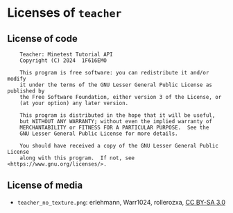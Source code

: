 # Licenses of `teacher`

## License of code

        Teacher: Minetest Tutorial API
        Copyright (C) 2024  1F616EMO

        This program is free software: you can redistribute it and/or modify
        it under the terms of the GNU Lesser General Public License as published by
        the Free Software Foundation, either version 3 of the License, or
        (at your option) any later version.

        This program is distributed in the hope that it will be useful,
        but WITHOUT ANY WARRANTY; without even the implied warranty of
        MERCHANTABILITY or FITNESS FOR A PARTICULAR PURPOSE.  See the
        GNU Lesser General Public License for more details.

        You should have received a copy of the GNU Lesser General Public License
        along with this program.  If not, see <https://www.gnu.org/licenses/>.

## License of media

* `teacher_no_texture.png`: erlehmann, Warr1024, rollerozxa, [CC BY-SA 3.0][CCBYSA3]

[CCBYSA3]: http://creativecommons.org/licenses/by-sa/3.0/
